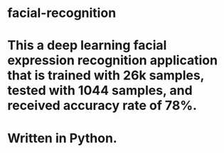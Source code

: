 # facial-recognition
# This a deep learning facial expression recognition application that is trained with 26k samples, tested with 1044 samples, and received accuracy rate of 78%.
# Written in Python.
